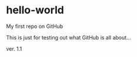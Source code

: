 hello-world
===========

My first repo on GitHub

This is just for testing out what GitHub is all about...

ver. 1.1
